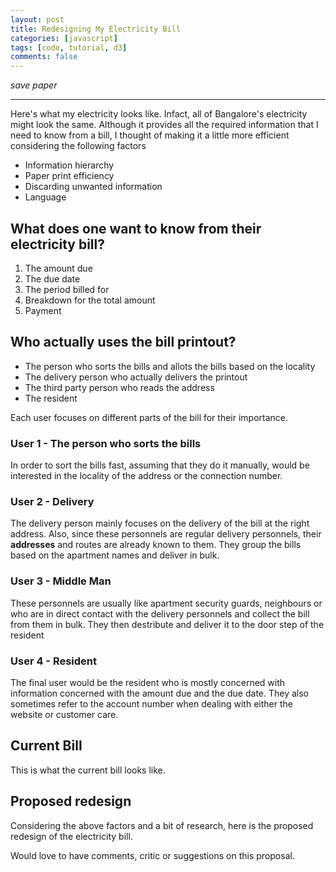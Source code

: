 ```yaml
---
layout: post
title: Redesigning My Electricity Bill
categories: [javascript]
tags: [code, tutorial, d3]
comments: false
---
```


_save paper_

-----
<!--more-->

Here's what my electricity looks like. Infact, all of Bangalore's electricity might look the same. Although it provides all the required information that I need to know from a bill, I thought of making it a little more efficient considering the following factors

* Information hierarchy
* Paper print efficiency
* Discarding unwanted information
* Language


## What does one want to know from their electricity bill?

1. The amount due
2. The due date
3. The period billed for
4. Breakdown for the total amount
5. Payment


## Who actually uses the bill printout?

* The person who sorts the bills and allots the bills based on the locality
* The delivery person who actually delivers the printout
* The third party person who reads the address
* The resident

Each user focuses on different parts of the bill for their importance.

### User 1 - The person who sorts the bills

In order to sort the bills fast, assuming that they do it manually, would be interested in the locality of the address or the connection number.


### User 2 - Delivery

The delivery person mainly focuses on the delivery of the bill at the right address. Also, since these personnels are regular delivery personnels, their **addresses** and routes are already known to them. They group the bills based on the apartment names and deliver in bulk.


### User 3 - Middle Man

These personnels are usually like apartment security guards, neighbours or who are in direct contact with the delivery personnels and collect the bill from them in bulk. They then destribute and deliver it to the door step of the resident


### User 4 - Resident

The final user would be the resident who is mostly concerned with information concerned with the amount due and the due date. They also sometimes refer to the account number when dealing with either the website or customer care.


## Current Bill

This is what the current bill looks like.


## Proposed redesign

Considering the above factors and a bit of research, here is the proposed redesign of the electricity bill.


Would love to have comments, critic or suggestions on this proposal.







